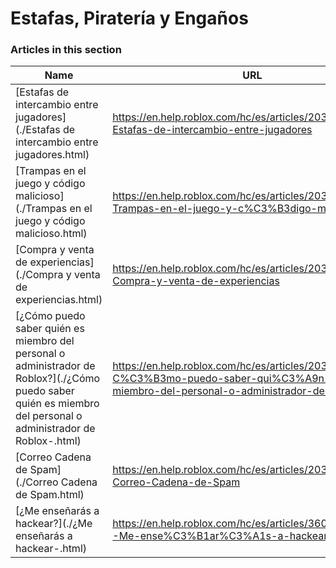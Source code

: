# Estafas, Piratería y Engaños  
### Articles in this section
Name|URL
-|-
[Estafas de intercambio entre jugadores](./Estafas de intercambio entre jugadores.html) |https://en.help.roblox.com/hc/es/articles/203312390-Estafas-de-intercambio-entre-jugadores
[Trampas en el juego y código malicioso](./Trampas en el juego y código malicioso.html) |https://en.help.roblox.com/hc/es/articles/203312450-Trampas-en-el-juego-y-c%C3%B3digo-malicioso
[Compra y venta de experiencias](./Compra y venta de experiencias.html) |https://en.help.roblox.com/hc/es/articles/203313980-Compra-y-venta-de-experiencias
[¿Cómo puedo saber quién es miembro del personal o administrador de Roblox?](./¿Cómo puedo saber quién es miembro del personal o administrador de Roblox-.html) |https://en.help.roblox.com/hc/es/articles/203313360--C%C3%B3mo-puedo-saber-qui%C3%A9n-es-miembro-del-personal-o-administrador-de-Roblox-
[Correo Cadena de Spam](./Correo Cadena de Spam.html) |https://en.help.roblox.com/hc/es/articles/203312510-Correo-Cadena-de-Spam
[¿Me enseñarás a hackear?](./¿Me enseñarás a hackear-.html) |https://en.help.roblox.com/hc/es/articles/360000242306--Me-ense%C3%B1ar%C3%A1s-a-hackear-